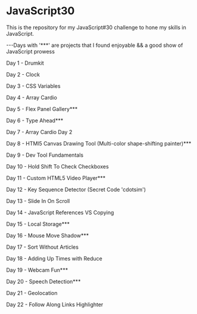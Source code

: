 # JavaScript30

This is the repository for my JavaScript#30 challenge to hone my skills in JavaScript.

---Days with '***' are projects that I found enjoyable && a good show of JavaScript prowess

Day 1 - Drumkit

Day 2 - Clock

Day 3 - CSS Variables

Day 4 - Array Cardio

Day 5 - Flex Panel Gallery***

Day 6 - Type Ahead***

Day 7 - Array Cardio Day 2

Day 8 - HTMl5 Canvas Drawing Tool (Multi-color shape-shifting painter)***

Day 9 - Dev Tool Fundamentals

Day 10 - Hold Shift To Check Checkboxes

Day 11 - Custom HTML5 Video Player***

Day 12 - Key Sequence Detector (Secret Code 'cdotsim')

Day 13 - Slide In On Scroll

Day 14 - JavaScript References VS Copying

Day 15 - Local Storage***

Day 16 - Mouse Move Shadow***

Day 17 - Sort Without Articles

Day 18 - Adding Up Times with Reduce

Day 19 - Webcam Fun***

Day 20 - Speech Detection***

Day 21 - Geolocation

Day 22 - Follow Along Links Highlighter
